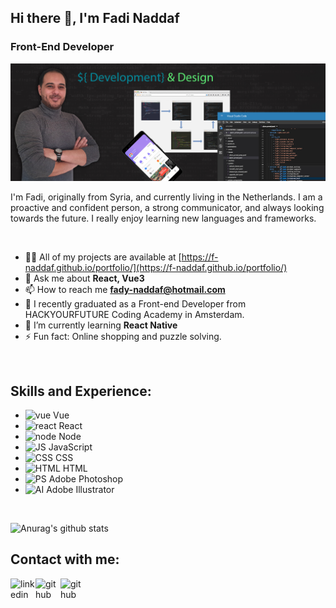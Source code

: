 ## Hi there 👋, I'm Fadi Naddaf
### Front-End Developer
![Design and Development](https://github.com/F-Naddaf/F-Naddaf/blob/main/GitHub%20Profile%20banner.jpg)

I'm Fadi, originally from Syria, and currently living in the Netherlands.
I am a proactive and confident person, a strong communicator, and always looking towards the future.
I really enjoy learning new languages and frameworks.

<br />

- 👨‍💻 All of my projects are available at [https://f-naddaf.github.io/portfolio/](https://f-naddaf.github.io/portfolio/)
- 💬 Ask me about **React, Vue3**
- 📫 How to reach me **fady-naddaf@hotmail.com**
- 🌱 I recently graduated as a Front-end Developer from HACKYOURFUTURE Coding Academy in Amsterdam.
- 🌱 I’m currently learning **React Native**
- ⚡ Fun fact: Online shopping and puzzle solving. 
<br />

## Skills and Experience:
* <img src='https://i.ibb.co/HK5H1Hr/Vuelogo.jpg' alt='vue' height='35'> Vue
* <img src='https://i.ibb.co/mz4wg55/React.jpg' alt='react' height='35'> React
* <img src='https://i.ibb.co/pLtDzZ4/Node.jpg' alt='node' height='35'> Node
* <img src='https://i.ibb.co/Ms2GV1p/JS.png' alt='JS' height='35'> JavaScript
* <img src='https://i.ibb.co/km8MJGM/CSS.png' alt='CSS' height='35'> CSS
* <img src='https://i.ibb.co/qWGVFZ9/HTML.png' alt='HTML' height='35'>  HTML
* <img src='https://i.ibb.co/TKyFTPz/PS.png' alt='PS' height='35'> Adobe Photoshop
* <img src='https://i.ibb.co/VDD9Bwp/AI.png' alt='AI' height='35'> Adobe Illustrator
<br />


![Anurag's github stats](https://github-readme-stats.vercel.app/api?username=F-Naddaf)
<br />

## Contact with me:
[<img align="left" alt="linkedin" width='40' src="https://i.postimg.cc/MHj1T4VK/Linked-In-logo.png">](https://www.linkedin.com/in/fadi-naddaf-a04ba7196/)  [<img align="left" alt="github" width='40' src="https://i.postimg.cc/P5nQLt6G/Git-Hub-logo.png">](https://github.com/F-Naddaf)  [<img align="left" alt="github" width='40' src="https://i.postimg.cc/3R0P88Sy/Twitter-logo.png">](https://twitter.com/nadaf_fady)  

